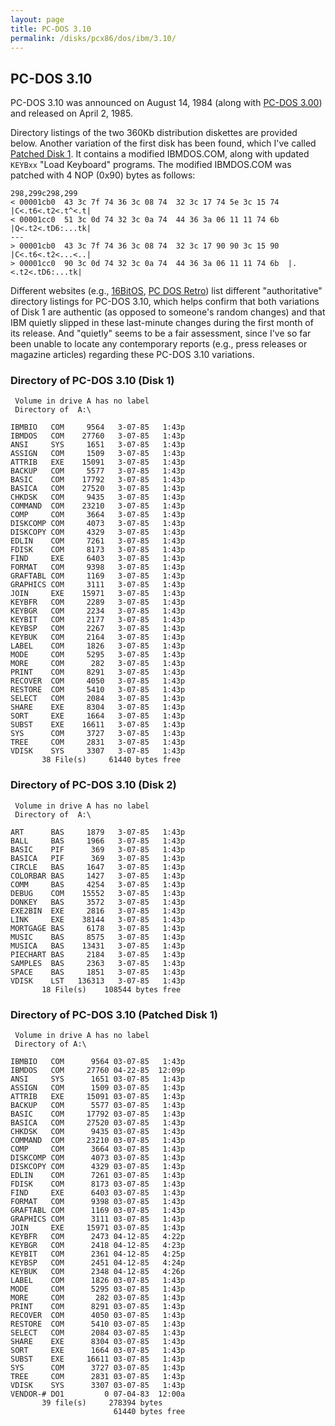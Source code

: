 ```yaml
---
layout: page
title: PC-DOS 3.10
permalink: /disks/pcx86/dos/ibm/3.10/
---
```


PC-DOS 3.10
-----------

PC-DOS 3.10 was announced on August 14, 1984 (along with [PC-DOS 3.00](/disks/pcx86/dos/ibm/3.00/)) and released
on April 2, 1985.

Directory listings of the two 360Kb distribution diskettes are provided below.  Another variation of the first disk
has been found, which I've called [Patched Disk 1](#directory-of-pc-dos-310-patched-disk-1).  It contains a modified
IBMDOS.COM, along with updated `KEYBxx` "Load Keyboard" programs.  The modified IBMDOS.COM was patched with 4 NOP (0x90)
bytes as follows:

    298,299c298,299
    < 00001cb0  43 3c 7f 74 36 3c 08 74  32 3c 17 74 5e 3c 15 74  |C<.t6<.t2<.t^<.t|
    < 00001cc0  51 3c 0d 74 32 3c 0a 74  44 36 3a 06 11 11 74 6b  |Q<.t2<.tD6:...tk|
    ---
    > 00001cb0  43 3c 7f 74 36 3c 08 74  32 3c 17 90 90 3c 15 90  |C<.t6<.t2<...<..|
    > 00001cc0  90 3c 0d 74 32 3c 0a 74  44 36 3a 06 11 11 74 6b  |.<.t2<.tD6:...tk|

Different websites (e.g.,
[16BitOS](http://16bitos.com/310ibm.htm),
[PC DOS Retro](https://sites.google.com/site/pcdosretro/disklistings#TOC-PCDOS310))
list different "authoritative" directory listings for PC-DOS 3.10, which helps confirm that both variations of Disk 1
are authentic (as opposed to someone's random changes) and that IBM quietly slipped in these last-minute changes during
the first month of its release.  And "quietly" seems to be a fair assessment, since I've so far been unable to locate
any contemporary reports (e.g., press releases or magazine articles) regarding these PC-DOS 3.10 variations.

### Directory of PC-DOS 3.10 (Disk 1)

	 Volume in drive A has no label
	 Directory of  A:\
	
	IBMBIO   COM     9564   3-07-85   1:43p
	IBMDOS   COM    27760   3-07-85   1:43p
	ANSI     SYS     1651   3-07-85   1:43p
	ASSIGN   COM     1509   3-07-85   1:43p
	ATTRIB   EXE    15091   3-07-85   1:43p
	BACKUP   COM     5577   3-07-85   1:43p
	BASIC    COM    17792   3-07-85   1:43p
	BASICA   COM    27520   3-07-85   1:43p
	CHKDSK   COM     9435   3-07-85   1:43p
	COMMAND  COM    23210   3-07-85   1:43p
	COMP     COM     3664   3-07-85   1:43p
	DISKCOMP COM     4073   3-07-85   1:43p
	DISKCOPY COM     4329   3-07-85   1:43p
	EDLIN    COM     7261   3-07-85   1:43p
	FDISK    COM     8173   3-07-85   1:43p
	FIND     EXE     6403   3-07-85   1:43p
	FORMAT   COM     9398   3-07-85   1:43p
	GRAFTABL COM     1169   3-07-85   1:43p
	GRAPHICS COM     3111   3-07-85   1:43p
	JOIN     EXE    15971   3-07-85   1:43p
	KEYBFR   COM     2289   3-07-85   1:43p
	KEYBGR   COM     2234   3-07-85   1:43p
	KEYBIT   COM     2177   3-07-85   1:43p
	KEYBSP   COM     2267   3-07-85   1:43p
	KEYBUK   COM     2164   3-07-85   1:43p
	LABEL    COM     1826   3-07-85   1:43p
	MODE     COM     5295   3-07-85   1:43p
	MORE     COM      282   3-07-85   1:43p
	PRINT    COM     8291   3-07-85   1:43p
	RECOVER  COM     4050   3-07-85   1:43p
	RESTORE  COM     5410   3-07-85   1:43p
	SELECT   COM     2084   3-07-85   1:43p
	SHARE    EXE     8304   3-07-85   1:43p
	SORT     EXE     1664   3-07-85   1:43p
	SUBST    EXE    16611   3-07-85   1:43p
	SYS      COM     3727   3-07-85   1:43p
	TREE     COM     2831   3-07-85   1:43p
	VDISK    SYS     3307   3-07-85   1:43p
	       38 File(s)     61440 bytes free

### Directory of PC-DOS 3.10 (Disk 2)

	 Volume in drive A has no label
	 Directory of  A:\
	
	ART      BAS     1879   3-07-85   1:43p
	BALL     BAS     1966   3-07-85   1:43p
	BASIC    PIF      369   3-07-85   1:43p
	BASICA   PIF      369   3-07-85   1:43p
	CIRCLE   BAS     1647   3-07-85   1:43p
	COLORBAR BAS     1427   3-07-85   1:43p
	COMM     BAS     4254   3-07-85   1:43p
	DEBUG    COM    15552   3-07-85   1:43p
	DONKEY   BAS     3572   3-07-85   1:43p
	EXE2BIN  EXE     2816   3-07-85   1:43p
	LINK     EXE    38144   3-07-85   1:43p
	MORTGAGE BAS     6178   3-07-85   1:43p
	MUSIC    BAS     8575   3-07-85   1:43p
	MUSICA   BAS    13431   3-07-85   1:43p
	PIECHART BAS     2184   3-07-85   1:43p
	SAMPLES  BAS     2363   3-07-85   1:43p
	SPACE    BAS     1851   3-07-85   1:43p
	VDISK    LST   136313   3-07-85   1:43p
	       18 File(s)    108544 bytes free

### Directory of PC-DOS 3.10 (Patched Disk 1)

     Volume in drive A has no label
     Directory of A:\

    IBMBIO   COM      9564 03-07-85   1:43p
    IBMDOS   COM     27760 04-22-85  12:09p
    ANSI     SYS      1651 03-07-85   1:43p
    ASSIGN   COM      1509 03-07-85   1:43p
    ATTRIB   EXE     15091 03-07-85   1:43p
    BACKUP   COM      5577 03-07-85   1:43p
    BASIC    COM     17792 03-07-85   1:43p
    BASICA   COM     27520 03-07-85   1:43p
    CHKDSK   COM      9435 03-07-85   1:43p
    COMMAND  COM     23210 03-07-85   1:43p
    COMP     COM      3664 03-07-85   1:43p
    DISKCOMP COM      4073 03-07-85   1:43p
    DISKCOPY COM      4329 03-07-85   1:43p
    EDLIN    COM      7261 03-07-85   1:43p
    FDISK    COM      8173 03-07-85   1:43p
    FIND     EXE      6403 03-07-85   1:43p
    FORMAT   COM      9398 03-07-85   1:43p
    GRAFTABL COM      1169 03-07-85   1:43p
    GRAPHICS COM      3111 03-07-85   1:43p
    JOIN     EXE     15971 03-07-85   1:43p
    KEYBFR   COM      2473 04-12-85   4:22p
    KEYBGR   COM      2418 04-12-85   4:23p
    KEYBIT   COM      2361 04-12-85   4:25p
    KEYBSP   COM      2451 04-12-85   4:24p
    KEYBUK   COM      2348 04-12-85   4:26p
    LABEL    COM      1826 03-07-85   1:43p
    MODE     COM      5295 03-07-85   1:43p
    MORE     COM       282 03-07-85   1:43p
    PRINT    COM      8291 03-07-85   1:43p
    RECOVER  COM      4050 03-07-85   1:43p
    RESTORE  COM      5410 03-07-85   1:43p
    SELECT   COM      2084 03-07-85   1:43p
    SHARE    EXE      8304 03-07-85   1:43p
    SORT     EXE      1664 03-07-85   1:43p
    SUBST    EXE     16611 03-07-85   1:43p
    SYS      COM      3727 03-07-85   1:43p
    TREE     COM      2831 03-07-85   1:43p
    VDISK    SYS      3307 03-07-85   1:43p
    VENDOR-# DO1         0 07-04-83  12:00a
           39 file(s)     278394 bytes
                           61440 bytes free
